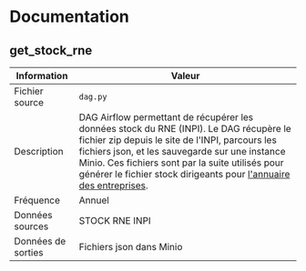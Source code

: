 # Documentation

## get_stock_rne

| Information | Valeur |
| -------- | -------- |
| Fichier source | `dag.py` |
| Description | DAG Airflow permettant de récupérer les données stock du RNE (INPI). Le DAG récupère le fichier zip depuis le site de l'INPI, parcours les fichiers json, et les sauvegarde sur une instance Minio. Ces fichiers sont par la suite utilisés pour générer le fichier stock dirigeants pour [l'annuaire des entreprises](https://annuaire-entreprises.data.gouv.fr). |
| Fréquence | Annuel |
| Données sources | STOCK RNE INPI |
| Données de sorties | Fichiers json dans Minio |
